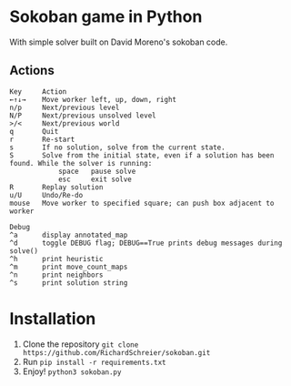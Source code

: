 # Sokoban game in Python
With simple solver built on David Moreno's sokoban code.

## Actions
```
Key     Action
←↑↓→    Move worker left, up, down, right
n/p     Next/previous level
N/P     Next/previous unsolved level
>/<     Next/previous world
q       Quit
r       Re-start
s       If no solution, solve from the current state.
S       Solve from the initial state, even if a solution has been found. While the solver is running:
            space   pause solve
            esc     exit solve
R       Replay solution
u/U     Undo/Re-do
mouse   Move worker to specified square; can push box adjacent to worker

Debug
^a      display annotated_map
^d      toggle DEBUG flag; DEBUG==True prints debug messages during solve()
^h      print heuristic
^m      print move_count_maps
^n      print neighbors
^s      print solution string
```

# Installation
1. Clone the repository `git clone https://github.com/RichardSchreier/sokoban.git`
2. Run `pip install -r requirements.txt`
3. Enjoy! `python3 sokoban.py`
